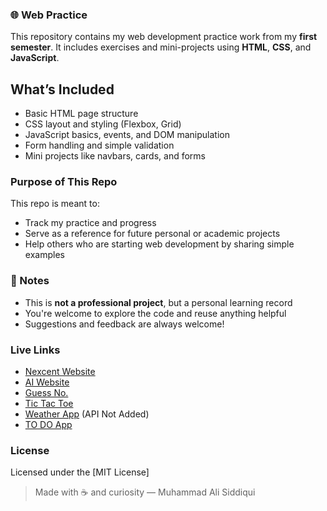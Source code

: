 ### 🌐 Web Practice

This repository contains my web development practice work from my **first semester**. It includes exercises and mini-projects using **HTML**, **CSS**, and **JavaScript**.

## What’s Included

- Basic HTML page structure  
- CSS layout and styling (Flexbox, Grid)  
- JavaScript basics, events, and DOM manipulation  
- Form handling and simple validation    
- Mini projects like navbars, cards, and forms

###  Purpose of This Repo

This repo is meant to:

- Track my practice and progress
- Serve as a reference for future personal or academic projects
- Help others who are starting web development by sharing simple examples

###  📌 Notes

- This is **not a professional project**, but a personal learning record
- You're welcome to explore the code and reuse anything helpful
- Suggestions and feedback are always welcome!

###  Live Links
- [Nexcent Website](https://alibro005.github.io/web-practice/Project/)
- [AI Website](https://alibro005.github.io/web-practice/AI-website/)
- [Guess No.](https://alibro005.github.io/web-practice/guess_no/)
- [Tic Tac Toe](https://alibro005.github.io/web-practice/project_6/)
- [Weather App](https://alibro005.github.io/web-practice/project_8/) (API Not Added)
- [TO DO App](https://alibro005.github.io/web-practice/To_Do/)
  
###  License
  
Licensed under the [MIT License]
  
> Made with ☕ and curiosity — Muhammad Ali Siddiqui

